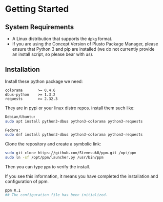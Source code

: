 # Getting Started

## System Requirements

- A Linux distribution that supports the `dpkg` format.
- If you are using the Concept Version of Plusto Package Manager, please ensure that Python 3 and pip are installed (we do not currently provide an install script, so please bear with us).

## Installation

Install these python package we need:
```
colorama       >= 0.4.6
dbus-python    >= 1.3.2
requests       >= 2.32.3
```
They are in pypi or your linux distro repos.
install them such like:
```bash
Debian/Ubuntu:
sudo apt install python3-dbus python3-colorama python3-requests

Fedora:
sudo dnf install python3-dbus python3-colorama python3-requests
```

Clone the repository and create a symbolic link:

```bash
sudo git clone https://github.com/Stevesuk0/ppm.git /opt/ppm
sudo ln -sf /opt/ppm/launcher.py /usr/bin/ppm
```
Then you can type `ppm` to verify the install.

If you see this information, it means you have completed the installation and configuration of ppm.

```bash
ppm 0.1
## The configuration file has been initialized.
```